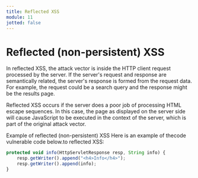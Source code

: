 ```yaml
---
title: Reflected XSS
module: 11
jotted: false
---
```


# Reflected (non-persistent) XSS

In reflected XSS, the attack vector is inside the HTTP client request processed by the server. If the server's request and response are semantically related, the server's response is formed from the request data. For example, the request could be a search query and the response might be the results page.

Reflected XSS occurs if the server does a poor job of processing HTML escape sequences. In this case, the page as displayed on the server side will cause JavaScript to be executed in the context of the server, which is part of the original attack vector.

Example of reflected (non-persistent) XSS
Here is an example of thecode vulnerable code below.to reflected XSS:

    
```js
protected void info(HttpServletResponse resp, String info) {
    resp.getWriter().append("<h4>Info</h4>");
    resp.getWriter().append(info);
}
```